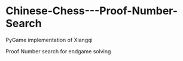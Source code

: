 # Chinese-Chess---Proof-Number-Search

PyGame implementation of Xiangqi

Proof Number search for endgame solving
